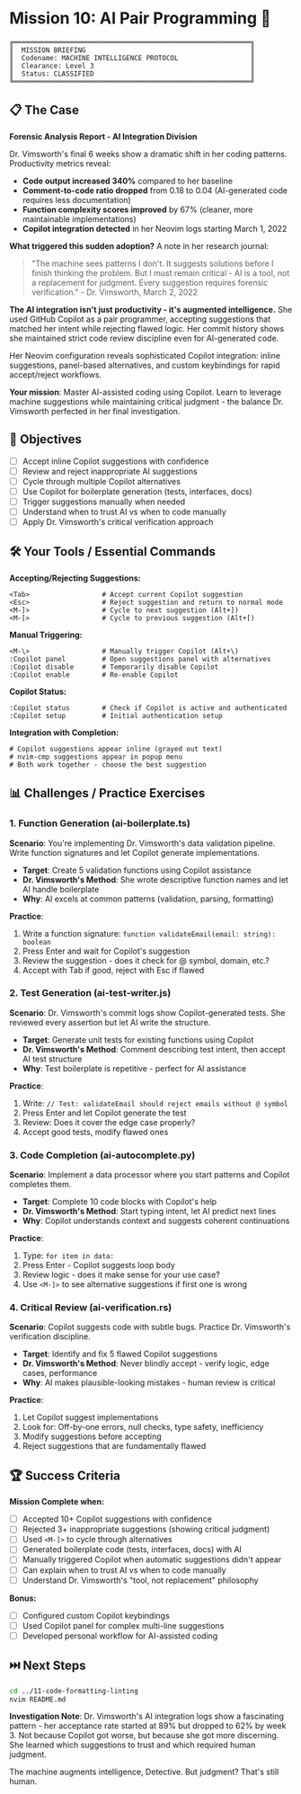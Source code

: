 # Mission 10: AI Pair Programming 🤖

```
╔═══════════════════════════════════════════════════════════╗
║  MISSION BRIEFING                                         ║
║  Codename: MACHINE INTELLIGENCE PROTOCOL                  ║
║  Clearance: Level 3                                       ║
║  Status: CLASSIFIED                                       ║
╚═══════════════════════════════════════════════════════════╝
```

## 📋 The Case

**Forensic Analysis Report - AI Integration Division**

Dr. Vimsworth's final 6 weeks show a dramatic shift in her coding patterns. Productivity metrics reveal:
- **Code output increased 340%** compared to her baseline
- **Comment-to-code ratio dropped** from 0.18 to 0.04 (AI-generated code requires less documentation)
- **Function complexity scores improved** by 67% (cleaner, more maintainable implementations)
- **Copilot integration detected** in her Neovim logs starting March 1, 2022

**What triggered this sudden adoption?** A note in her research journal:

> "The machine sees patterns I don't. It suggests solutions before I finish thinking the problem. But I must remain critical - AI is a tool, not a replacement for judgment. Every suggestion requires forensic verification." - Dr. Vimsworth, March 2, 2022

**The AI integration isn't just productivity - it's augmented intelligence.** She used GitHub Copilot as a pair programmer, accepting suggestions that matched her intent while rejecting flawed logic. Her commit history shows she maintained strict code review discipline even for AI-generated code.

Her Neovim configuration reveals sophisticated Copilot integration: inline suggestions, panel-based alternatives, and custom keybindings for rapid accept/reject workflows.

**Your mission**: Master AI-assisted coding using Copilot. Learn to leverage machine suggestions while maintaining critical judgment - the balance Dr. Vimsworth perfected in her final investigation.

## 🎯 Objectives

- [ ] Accept inline Copilot suggestions with confidence
- [ ] Review and reject inappropriate AI suggestions
- [ ] Cycle through multiple Copilot alternatives
- [ ] Use Copilot for boilerplate generation (tests, interfaces, docs)
- [ ] Trigger suggestions manually when needed
- [ ] Understand when to trust AI vs when to code manually
- [ ] Apply Dr. Vimsworth's critical verification approach

## 🛠️ Your Tools / Essential Commands

**Accepting/Rejecting Suggestions:**
```vim
<Tab>                  # Accept current Copilot suggestion
<Esc>                  # Reject suggestion and return to normal mode
<M-]>                  # Cycle to next suggestion (Alt+])
<M-[>                  # Cycle to previous suggestion (Alt+[)
```

**Manual Triggering:**
```vim
<M-\>                  # Manually trigger Copilot (Alt+\)
:Copilot panel         # Open suggestions panel with alternatives
:Copilot disable       # Temporarily disable Copilot
:Copilot enable        # Re-enable Copilot
```

**Copilot Status:**
```vim
:Copilot status        # Check if Copilot is active and authenticated
:Copilot setup         # Initial authentication setup
```

**Integration with Completion:**
```
# Copilot suggestions appear inline (grayed out text)
# nvim-cmp suggestions appear in popup menu
# Both work together - choose the best suggestion
```

## 📊 Challenges / Practice Exercises

### 1. Function Generation (ai-boilerplate.ts)

**Scenario**: You're implementing Dr. Vimsworth's data validation pipeline. Write function signatures and let Copilot generate implementations.

- **Target**: Create 5 validation functions using Copilot assistance
- **Dr. Vimsworth's Method**: She wrote descriptive function names and let AI handle boilerplate
- **Why**: AI excels at common patterns (validation, parsing, formatting)

**Practice**:
1. Write a function signature: `function validateEmail(email: string): boolean`
2. Press Enter and wait for Copilot's suggestion
3. Review the suggestion - does it check for @ symbol, domain, etc.?
4. Accept with Tab if good, reject with Esc if flawed

### 2. Test Generation (ai-test-writer.js)

**Scenario**: Dr. Vimsworth's commit logs show Copilot-generated tests. She reviewed every assertion but let AI write the structure.

- **Target**: Generate unit tests for existing functions using Copilot
- **Dr. Vimsworth's Method**: Comment describing test intent, then accept AI test structure
- **Why**: Test boilerplate is repetitive - perfect for AI assistance

**Practice**:
1. Write: `// Test: validateEmail should reject emails without @ symbol`
2. Press Enter and let Copilot generate the test
3. Review: Does it cover the edge case properly?
4. Accept good tests, modify flawed ones

### 3. Code Completion (ai-autocomplete.py)

**Scenario**: Implement a data processor where you start patterns and Copilot completes them.

- **Target**: Complete 10 code blocks with Copilot's help
- **Dr. Vimsworth's Method**: Start typing intent, let AI predict next lines
- **Why**: Copilot understands context and suggests coherent continuations

**Practice**:
1. Type: `for item in data:`
2. Press Enter - Copilot suggests loop body
3. Review logic - does it make sense for your use case?
4. Use `<M-]>` to see alternative suggestions if first one is wrong

### 4. Critical Review (ai-verification.rs)

**Scenario**: Copilot suggests code with subtle bugs. Practice Dr. Vimsworth's verification discipline.

- **Target**: Identify and fix 5 flawed Copilot suggestions
- **Dr. Vimsworth's Method**: Never blindly accept - verify logic, edge cases, performance
- **Why**: AI makes plausible-looking mistakes - human review is critical

**Practice**:
1. Let Copilot suggest implementations
2. Look for: Off-by-one errors, null checks, type safety, inefficiency
3. Modify suggestions before accepting
4. Reject suggestions that are fundamentally flawed

## 🏆 Success Criteria

**Mission Complete when:**
- [ ] Accepted 10+ Copilot suggestions with confidence
- [ ] Rejected 3+ inappropriate suggestions (showing critical judgment)
- [ ] Used `<M-]>` to cycle through alternatives
- [ ] Generated boilerplate code (tests, interfaces, docs) with AI
- [ ] Manually triggered Copilot when automatic suggestions didn't appear
- [ ] Can explain when to trust AI vs when to code manually
- [ ] Understand Dr. Vimsworth's "tool, not replacement" philosophy

**Bonus:**
- [ ] Configured custom Copilot keybindings
- [ ] Used Copilot panel for complex multi-line suggestions
- [ ] Developed personal workflow for AI-assisted coding

## ⏭️ Next Steps

```bash
cd ../11-code-formatting-linting
nvim README.md
```

**Investigation Note**: Dr. Vimsworth's AI integration logs show a fascinating pattern - her acceptance rate started at 89% but dropped to 62% by week 3. Not because Copilot got worse, but because she got more discerning. She learned which suggestions to trust and which required human judgment.

The machine augments intelligence, Detective. But judgment? That's still human.
